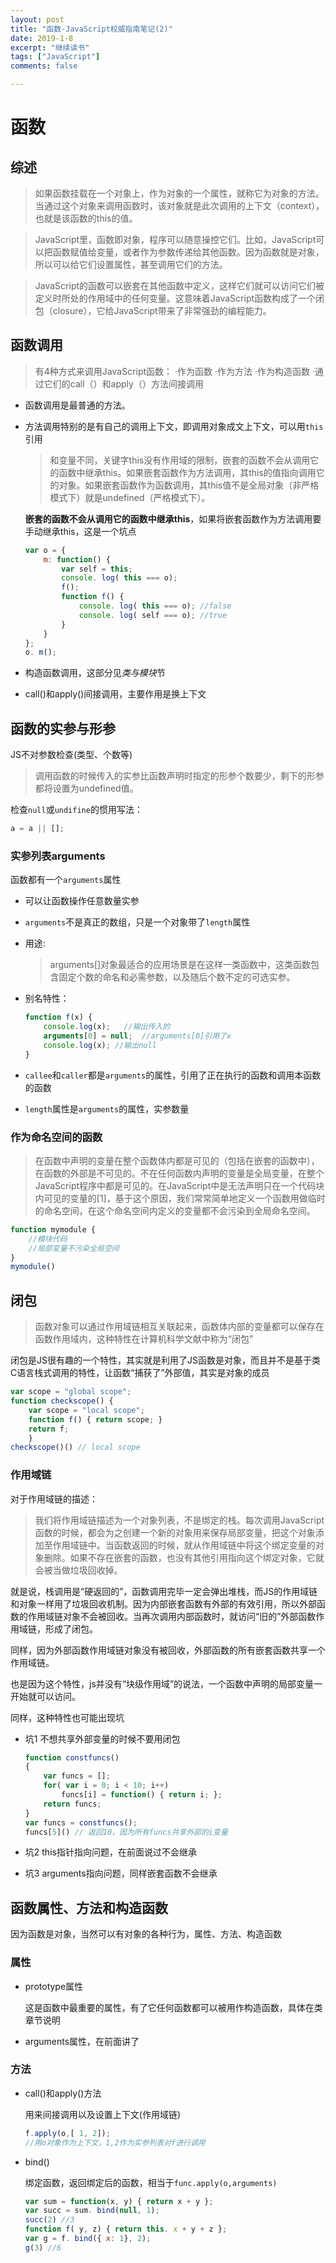 ```yaml
---
layout: post
title: "函数-JavaScript权威指南笔记(2)"
date: 2019-1-8
excerpt: "继续读书"
tags: ["JavaScript"]
comments: false

---
```


# 函数

## 综述

> 如果函数挂载在一个对象上，作为对象的一个属性，就称它为对象的方法。当通过这个对象来调用函数时，该对象就是此次调用的上下文（context），也就是该函数的this的值。

> JavaScript里，函数即对象，程序可以随意操控它们。比如，JavaScript可以把函数赋值给变量，或者作为参数传递给其他函数。因为函数就是对象，所以可以给它们设置属性，甚至调用它们的方法。

> JavaScript的函数可以嵌套在其他函数中定义，这样它们就可以访问它们被定义时所处的作用域中的任何变量。这意味着JavaScript函数构成了一个闭包（closure），它给JavaScript带来了非常强劲的编程能力。

## 函数调用

> 有4种方式来调用JavaScript函数：
>  ·作为函数
>  ·作为方法 
>  ·作为构造函数 
>  ·通过它们的call（）和apply（）方法间接调用

- 函数调用是最普通的方法。

- 方法调用特别的是有自己的调用上下文，即调用对象成文上下文，可以用`this`引用

  > 和变量不同，关键字this没有作用域的限制，嵌套的函数不会从调用它的函数中继承this。如果嵌套函数作为方法调用，其this的值指向调用它的对象。如果嵌套函数作为函数调用，其this值不是全局对象（非严格模式下）就是undefined（严格模式下）。

  **嵌套的函数不会从调用它的函数中继承this**，如果将嵌套函数作为方法调用要手动继承this，这是一个坑点

  ```javascript
  var o = { 
      m: function() { 
          var self = this; 
          console. log( this === o);
          f();
          function f() { 
              console. log( this === o); //false
              console. log( self === o); //true
          } 
      } 
  }; 
  o. m();
  ```

- 构造函数调用，这部分见*类与模块*节

- call()和apply()间接调用，主要作用是换上下文

## 函数的实参与形参

JS不对参数检查(类型、个数等)

> 调用函数的时候传入的实参比函数声明时指定的形参个数要少，剩下的形参都将设置为undefined值。

检查`null`或`undifine`的惯用写法：

```javascript
a = a || [];
```

### 实参列表arguments

函数都有一个`arguments`属性

- 可以让函数操作任意数量实参

- `arguments`不是真正的数组，只是一个对象带了`length`属性

- 用途:

  > arguments[]对象最适合的应用场景是在这样一类函数中，这类函数包含固定个数的命名和必需参数，以及随后个数不定的可选实参。

- 别名特性：

  ```javascript
  function f(x) { 
      console.log(x);	//输出传入的
      arguments[0] = null;	//arguments[0]引用了x
      console.log(x); //输出null
  }
  ```

- `callee`和`caller`都是`arguments`的属性，引用了正在执行的函数和调用本函数的函数

- `length`属性是`arguments`的属性，实参数量

### 作为命名空间的函数

> 在函数中声明的变量在整个函数体内都是可见的（包括在嵌套的函数中），在函数的外部是不可见的。不在任何函数内声明的变量是全局变量，在整个JavaScript程序中都是可见的。在JavaScript中是无法声明只在一个代码块内可见的变量的[1]，基于这个原因，我们常常简单地定义一个函数用做临时的命名空间，在这个命名空间内定义的变量都不会污染到全局命名空间。

```js
function mymodule {
    //模块代码
    //局部变量不污染全局空间
}
mymodule()
```

## 闭包

> 函数对象可以通过作用域链相互关联起来，函数体内部的变量都可以保存在函数作用域内，这种特性在计算机科学文献中称为“闭包”

闭包是JS很有趣的一个特性，其实就是利用了JS函数是对象，而且并不是基于类C语言栈式调用的特性，让函数“捕获了”外部值，其实是对象的成员

```js
var scope = "global scope"; 
function checkscope() { 
    var scope = "local scope"; 
    function f() { return scope; } 
    return f; 
    } 
checkscope()() // local scope

```

### 作用域链

对于作用域链的描述：

> 我们将作用域链描述为一个对象列表，不是绑定的栈。每次调用JavaScript函数的时候，都会为之创建一个新的对象用来保存局部变量，把这个对象添加至作用域链中。当函数返回的时候，就从作用域链中将这个绑定变量的对象删除。如果不存在嵌套的函数，也没有其他引用指向这个绑定对象，它就会被当做垃圾回收掉。

就是说，栈调用是“硬返回的”，函数调用完毕一定会弹出堆栈，而JS的作用域链和对象一样用了垃圾回收机制。因为内部嵌套函数有外部的有效引用，所以外部函数的作用域链对象不会被回收。当再次调用内部函数时，就访问“旧的”外部函数作用域链，形成了闭包。

同样，因为外部函数作用域链对象没有被回收，外部函数的所有嵌套函数共享一个作用域链。

也是因为这个特性，js并没有“块级作用域”的说法，一个函数中声明的局部变量一开始就可以访问。

同样，这种特性也可能出现坑

- 坑1 不想共享外部变量的时候不要用闭包

    ```js
    function constfuncs() 
    { 
        var funcs = [];
        for( var i = 0; i < 10; i++) 
            funcs[i] = function() { return i; }; 
        return funcs; 
    } 
    var funcs = constfuncs(); 
    funcs[5]() // 返回10，因为所有funcs共享外部的i变量
    
    ```

- 坑2 this指针指向问题，在前面说过不会继承

- 坑3 arguments指向问题，同样嵌套函数不会继承

## 函数属性、方法和构造函数

因为函数是对象，当然可以有对象的各种行为，属性、方法、构造函数

### 属性

- prototype属性

  这是函数中最重要的属性，有了它任何函数都可以被用作构造函数，具体在类章节说明

- arguments属性，在前面讲了

### 方法

- call()和apply()方法

  用来间接调用以及设置上下文(作用域链)

  ```js
  f.apply(o,[ 1, 2]);
  //用o对象作为上下文，1,2作为实参列表对f进行调用
  ```

- bind()

  绑定函数，返回绑定后的函数，相当于`func.apply(o,arguments)`

  ```js
  var sum = function(x, y) { return x + y }; 
  var succ = sum. bind(null, 1); 
  succ(2) //3
  function f( y, z) { return this. x + y + z }; 
  var g = f. bind({ x: 1}, 2); 
  g(3) //6
  ```





